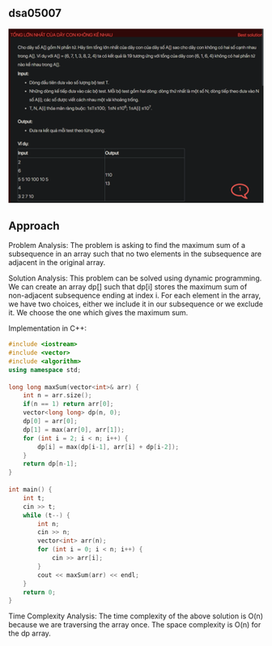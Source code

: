 ## dsa05007
![alt text](image.png)

## Approach
Problem Analysis:
The problem is asking to find the maximum sum of a subsequence in an array such that no two elements in the subsequence are adjacent in the original array.

Solution Analysis:
This problem can be solved using dynamic programming. We can create an array dp[] such that dp[i] stores the maximum sum of non-adjacent subsequence ending at index i. For each element in the array, we have two choices, either we include it in our subsequence or we exclude it. We choose the one which gives the maximum sum.

Implementation in C++:

```cpp
#include <iostream>
#include <vector>
#include <algorithm>
using namespace std;

long long maxSum(vector<int>& arr) {
    int n = arr.size();
    if(n == 1) return arr[0];
    vector<long long> dp(n, 0);
    dp[0] = arr[0];
    dp[1] = max(arr[0], arr[1]);
    for (int i = 2; i < n; i++) {
        dp[i] = max(dp[i-1], arr[i] + dp[i-2]);
    }
    return dp[n-1];
}

int main() {
    int t;
    cin >> t;
    while (t--) {
        int n;
        cin >> n;
        vector<int> arr(n);
        for (int i = 0; i < n; i++) {
            cin >> arr[i];
        }
        cout << maxSum(arr) << endl;
    }
    return 0;
}
```

Time Complexity Analysis:
The time complexity of the above solution is O(n) because we are traversing the array once. The space complexity is O(n) for the dp array.
